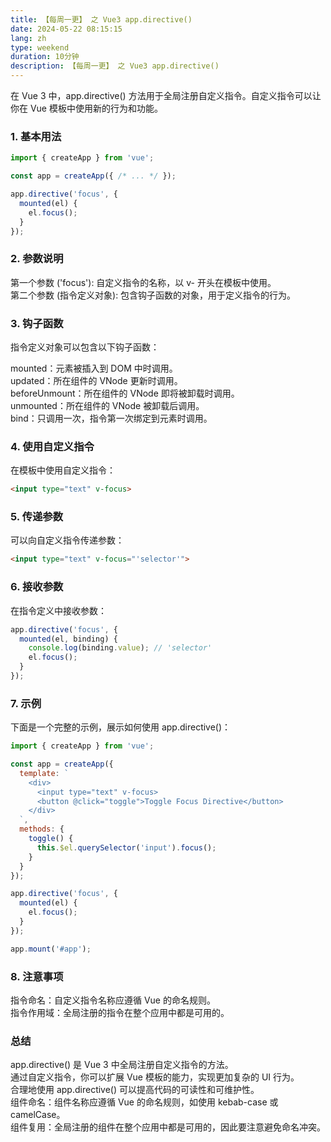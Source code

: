 ```yaml
---
title: 【每周一更】 之 Vue3 app.directive()
date: 2024-05-22 08:15:15
lang: zh
type: weekend
duration: 10分钟
description: 【每周一更】 之 Vue3 app.directive()
---
```

在 Vue 3 中，app.directive() 方法用于全局注册自定义指令。自定义指令可以让你在 Vue 模板中使用新的行为和功能。

### 1. 基本用法
```javascript
import { createApp } from 'vue';

const app = createApp({ /* ... */ });

app.directive('focus', {
  mounted(el) {
    el.focus();
  }
});
```
### 2. 参数说明
第一个参数 ('focus'): 自定义指令的名称，以 v- 开头在模板中使用。  
第二个参数 (指令定义对象): 包含钩子函数的对象，用于定义指令的行为。  
### 3. 钩子函数
指令定义对象可以包含以下钩子函数：  

mounted：元素被插入到 DOM 中时调用。  
updated：所在组件的 VNode 更新时调用。  
beforeUnmount：所在组件的 VNode 即将被卸载时调用。  
unmounted：所在组件的 VNode 被卸载后调用。  
bind：只调用一次，指令第一次绑定到元素时调用。  
### 4. 使用自定义指令
在模板中使用自定义指令：

```html
<input type="text" v-focus>
```
### 5. 传递参数
可以向自定义指令传递参数：

```html
<input type="text" v-focus="'selector'">
```
### 6. 接收参数
在指令定义中接收参数：

```javascript
app.directive('focus', {
  mounted(el, binding) {
    console.log(binding.value); // 'selector'
    el.focus();
  }
});
```
### 7. 示例
下面是一个完整的示例，展示如何使用 app.directive()：

```javascript
import { createApp } from 'vue';

const app = createApp({
  template: `
    <div>
      <input type="text" v-focus>
      <button @click="toggle">Toggle Focus Directive</button>
    </div>
  `,
  methods: {
    toggle() {
      this.$el.querySelector('input').focus();
    }
  }
});

app.directive('focus', {
  mounted(el) {
    el.focus();
  }
});

app.mount('#app');
```
### 8. 注意事项
指令命名：自定义指令名称应遵循 Vue 的命名规则。  
指令作用域：全局注册的指令在整个应用中都是可用的。  
### 总结
app.directive() 是 Vue 3 中全局注册自定义指令的方法。  
通过自定义指令，你可以扩展 Vue 模板的能力，实现更加复杂的 UI 行为。  
合理地使用 app.directive() 可以提高代码的可读性和可维护性。  
组件命名：组件名称应遵循 Vue 的命名规则，如使用 kebab-case 或 camelCase。  
组件复用：全局注册的组件在整个应用中都是可用的，因此要注意避免命名冲突。  
